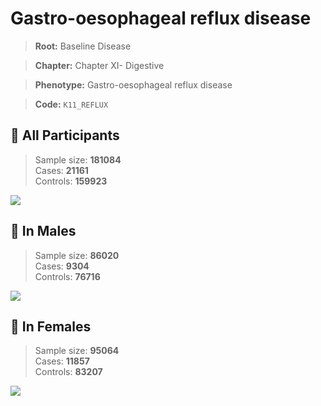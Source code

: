 # Gastro-oesophageal reflux disease

> **Root:** Baseline Disease  

> **Chapter:** Chapter XI- Digestive  

> **Phenotype:** Gastro-oesophageal reflux disease  

> **Code:** `K11_REFLUX`

## 🧪 All Participants  
> Sample size: **181084**  
> Cases: **21161**  
> Controls: **159923**
<img src="/Disease/Figures/ALL/Incidence/K11_REFLUX.png"/>
<CsvTable src="/Disease/Data/ALL/Incidence/COX_K11_REFLUX.csv" label="🔍 View full results" />

## 👨 In Males  
> Sample size: **86020**  
> Cases: **9304**  
> Controls: **76716**
<img src="/Disease/Figures/Male/Incidence/K11_REFLUX.png"/>
<CsvTable src="/Disease/Data/Male/Incidence/COX_K11_REFLUX.csv" label="🔍 View full results" />

## 👩 In Females  
> Sample size: **95064**  
> Cases: **11857**  
> Controls: **83207**
<img src="/Disease/Figures/Female/Incidence/K11_REFLUX.png"/>
<CsvTable src="/Disease/Data/Female/Incidence/COX_K11_REFLUX.csv" label="🔍 View full results" />
